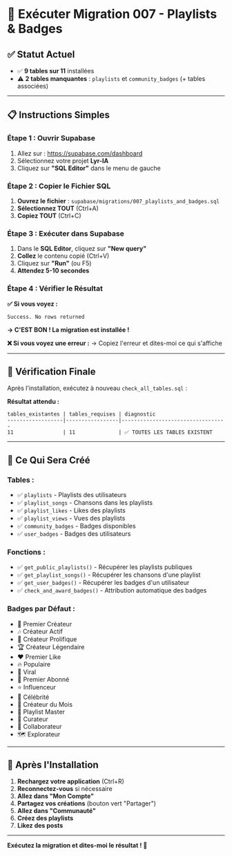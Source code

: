 # 🚀 Exécuter Migration 007 - Playlists & Badges

## ✅ **Statut Actuel**
- ✅ **9 tables sur 11** installées
- ⚠️ **2 tables manquantes** : `playlists` et `community_badges` (+ tables associées)

---

## 📋 **Instructions Simples**

### **Étape 1 : Ouvrir Supabase**
1. Allez sur : https://supabase.com/dashboard
2. Sélectionnez votre projet **Lyr-IA**
3. Cliquez sur **"SQL Editor"** dans le menu de gauche

### **Étape 2 : Copier le Fichier SQL**
1. **Ouvrez le fichier** : `supabase/migrations/007_playlists_and_badges.sql`
2. **Sélectionnez TOUT** (Ctrl+A)
3. **Copiez TOUT** (Ctrl+C)

### **Étape 3 : Exécuter dans Supabase**
1. Dans le **SQL Editor**, cliquez sur **"New query"**
2. **Collez** le contenu copié (Ctrl+V)
3. Cliquez sur **"Run"** (ou F5)
4. **Attendez 5-10 secondes**

### **Étape 4 : Vérifier le Résultat**

**✅ Si vous voyez :**
```
Success. No rows returned
```
**→ C'EST BON ! La migration est installée !**

**❌ Si vous voyez une erreur :**
→ Copiez l'erreur et dites-moi ce qui s'affiche

---

## 🧪 **Vérification Finale**

Après l'installation, exécutez à nouveau `check_all_tables.sql` :

**Résultat attendu :**
```
tables_existantes | tables_requises | diagnostic
------------------|-----------------|----------------------------------
11                | 11              | ✅ TOUTES LES TABLES EXISTENT
```

---

## 🎯 **Ce Qui Sera Créé**

### **Tables :**
- ✅ `playlists` - Playlists des utilisateurs
- ✅ `playlist_songs` - Chansons dans les playlists
- ✅ `playlist_likes` - Likes des playlists
- ✅ `playlist_views` - Vues des playlists
- ✅ `community_badges` - Badges disponibles
- ✅ `user_badges` - Badges des utilisateurs

### **Fonctions :**
- ✅ `get_public_playlists()` - Récupérer les playlists publiques
- ✅ `get_playlist_songs()` - Récupérer les chansons d'une playlist
- ✅ `get_user_badges()` - Récupérer les badges d'un utilisateur
- ✅ `check_and_award_badges()` - Attribution automatique des badges

### **Badges par Défaut :**
- 🎵 Premier Créateur
- 🎶 Créateur Actif
- 🎼 Créateur Prolifique
- 🏆 Créateur Légendaire
- ❤️ Premier Like
- 🔥 Populaire
- 🚀 Viral
- 👥 Premier Abonné
- ⭐ Influenceur
- 🌟 Célébrité
- 👑 Créateur du Mois
- 📝 Playlist Master
- 🎯 Curateur
- 💬 Collaborateur
- 🗺️ Explorateur

---

## 🎉 **Après l'Installation**

1. **Rechargez votre application** (Ctrl+R)
2. **Reconnectez-vous** si nécessaire
3. **Allez dans "Mon Compte"**
4. **Partagez vos créations** (bouton vert "Partager")
5. **Allez dans "Communauté"**
6. **Créez des playlists**
7. **Likez des posts**

---

**Exécutez la migration et dites-moi le résultat ! 🚀**
